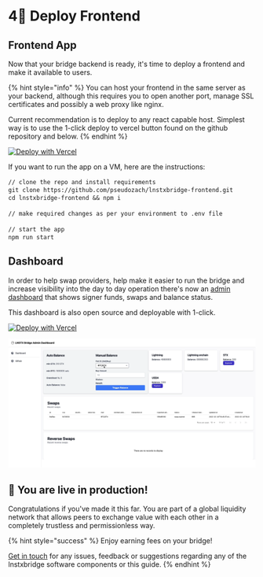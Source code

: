 # 4⃣ Deploy Frontend

## Frontend App

Now that your bridge backend is ready, it's time to deploy a frontend and make it available to users.

{% hint style="info" %}
You can host your frontend in the same server as your backend, although this requires you to open another port, manage SSL certificates and possibly a web proxy like nginx.&#x20;

Current recommendation is to deploy to any react capable host. Simplest way is to use the 1-click deploy to vercel button found on the github repository and below.
{% endhint %}

[![Deploy with Vercel](https://vercel.com/button)](https://vercel.com/new/clone?repository-url=https%3A%2F%2Fgithub.com%2Fpseudozach%2Flnstxbridge-frontend\&env=REACT\_APP\_BOLTZ\_API,REACT\_APP\_BITCOIN\_LND,REACT\_APP\_BITCOIN\_LND\_ONION,REACT\_APP\_NETWORK,REACT\_APP\_STACKS\_NETWORK\_TYPE\&envDescription=lnstxbridge%20and%20node%20details\&envLink=https%3A%2F%2Fgithub.com%2Fpseudozach%2Flnstxbridge-frontend%2Fblob%2Fmain%2F.env)

If you want to run the app on a VM, here are the instructions:

```
// clone the repo and install requirements
git clone https://github.com/pseudozach/lnstxbridge-frontend.git
cd lnstxbridge-frontend && npm i

// make required changes as per your environment to .env file

// start the app
npm run start
```

## Dashboard

In order to help swap providers, help make it easier to run the bridge and increase visibility into the day to day operation there's now an [admin dashboard](https://github.com/pseudozach/lnstxbridge-dashboard) that shows signer funds, swaps and balance status.

This dashboard is also open source and deployable with 1-click.

[![Deploy with Vercel](https://vercel.com/button)](https://vercel.com/new/clone?repository-url=https%3A%2F%2Fgithub.com%2Fpseudozach%2Flnstxbridge-dashboard\&env=NEXT\_PUBLIC\_BACKEND\_URL\&envDescription=URL%20of%20LN-STX%20Bridge%20Backend)

![Bridge Admin Dashboard](<../.gitbook/assets/Screen Shot 2022-02-24 at 3.07.34 PM.png>)

## 🎉 You are live in production!&#x20;

Congratulations if you've made it this far. You are part of a global liquidity network that allows peers to exchange value with each other in a completely trustless and permissionless way.

{% hint style="success" %}
Enjoy earning fees on your bridge!

[Get in touch](https://discord.gg/8jGPCKmnnA) for any issues, feedback or suggestions regarding any of the lnstxbridge software components or this guide.
{% endhint %}
